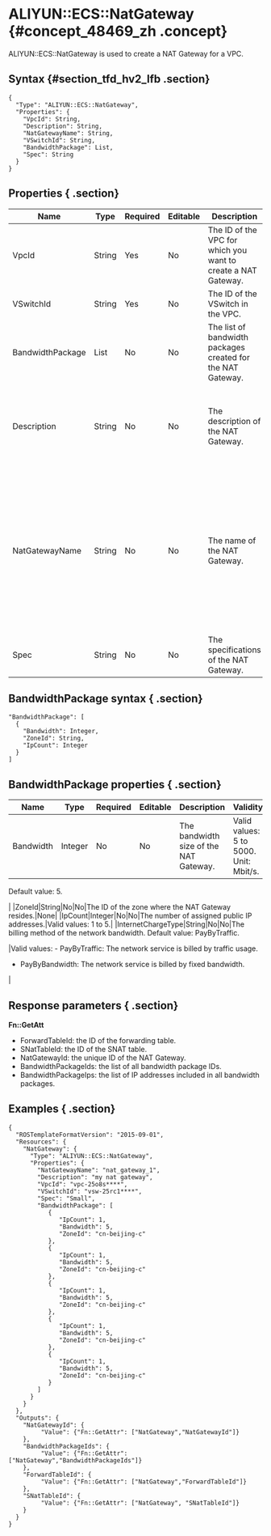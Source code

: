 # ALIYUN::ECS::NatGateway {#concept_48469_zh .concept}

ALIYUN::ECS::NatGateway is used to create a NAT Gateway for a VPC.

## Syntax {#section_tfd_hv2_lfb .section}

```language-json
{
  "Type": "ALIYUN::ECS::NatGateway",
  "Properties": {
    "VpcId": String,
    "Description": String,
    "NatGatewayName": String,
    "VSwitchId": String,
    "BandwidthPackage": List,
    "Spec": String
  }
}
```

## Properties { .section}

|Name|Type|Required|Editable|Description|Validity|
|----|----|--------|--------|-----------|--------|
|VpcId|String|Yes|No|The ID of the VPC for which you want to create a NAT Gateway.|None|
|VSwitchId|String|Yes|No|The ID of the VSwitch in the VPC.|None|
|BandwidthPackage|List|No|No|The list of bandwidth packages created for the NAT Gateway.|You can create a maximum of four bandwidth packages.|
|Description|String|No|No|The description of the NAT Gateway.|The description must be 2 to 256 characters in length. Default value: null.|
|NatGatewayName|String|No|No|The name of the NAT Gateway.|The name must be 2 to 128 characters in length and can contain letters, digits, underscores \(\_\), periods \(.\), and hyphens \(-\). It must start with a letter.|
|Spec|String|No|No|The specifications of the NAT Gateway.|Valid values: Small, Middle, and Large.|

## BandwidthPackage syntax { .section}

```language-json
"BandwidthPackage": [
  {
    "Bandwidth": Integer,
    "ZoneId": String,
    "IpCount": Integer
  }
]
```

## BandwidthPackage properties { .section}

|Name|Type|Required|Editable|Description|Validity|
|----|----|--------|--------|-----------|--------|
|Bandwidth|Integer|No|No|The bandwidth size of the NAT Gateway.| Valid values: 5 to 5000. Unit: Mbit/s.

 Default value: 5.

 |
|ZoneId|String|No|No|The ID of the zone where the NAT Gateway resides.|None|
|IpCount|Integer|No|No|The number of assigned public IP addresses.|Valid values: 1 to 5.|
|InternetChargeType|String|No|No|The billing method of the network bandwidth. Default value: PayByTraffic.

 |Valid values: -   PayByTraffic: The network service is billed by traffic usage.
-   PayByBandwidth: The network service is billed by fixed bandwidth.

 |

## Response parameters { .section}

**Fn::GetAtt**

-   ForwardTableId: the ID of the forwarding table.
-   SNatTableId: the ID of the SNAT table.
-   NatGatewayId: the unique ID of the NAT Gateway.
-   BandwidthPackageIds: the list of all bandwidth package IDs.
-   BandwidthPackageIps: the list of IP addresses included in all bandwidth packages.

## Examples { .section}

```language-json
{
  "ROSTemplateFormatVersion": "2015-09-01",
  "Resources": {
    "NatGateway": {
      "Type": "ALIYUN::ECS::NatGateway",
      "Properties": {
        "NatGatewayName": "nat_gateway_1",
        "Description": "my nat gateway",
        "VpcId": "vpc-25o8s****",
        "VSwitchId": "vsw-25rc1****",
        "Spec": "Small",
        "BandwidthPackage": [
           {
              "IpCount": 1,
              "Bandwidth": 5,
              "ZoneId": "cn-beijing-c"
           },
           {
              "IpCount": 1,
              "Bandwidth": 5,
              "ZoneId": "cn-beijing-c"
           },
           {
              "IpCount": 1,
              "Bandwidth": 5,
              "ZoneId": "cn-beijing-c"
           },
           {
              "IpCount": 1,
              "Bandwidth": 5,
              "ZoneId": "cn-beijing-c"
           },
           {
              "IpCount": 1,
              "Bandwidth": 5,
              "ZoneId": "cn-beijing-c"
           }
        ]
      }
    }
  },
  "Outputs": {
    "NatGatewayId": {
         "Value": {"Fn::GetAttr": ["NatGateway","NatGatewayId"]}
    },
    "BandwidthPackageIds": {
         "Value": {"Fn::GetAttr": ["NatGateway","BandwidthPackageIds"]}
    },
    "ForwardTableId": {
         "Value": {"Fn::GetAttr": ["NatGateway","ForwardTableId"]}
    },
    "SNatTableId": {
         "Value": {"Fn::GetAttr": ["NatGateway", "SNatTableId"]}
    }
  }
}
```


